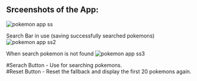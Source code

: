 ## Srceenshots of the App:
![pokemon app ss](https://user-images.githubusercontent.com/69050388/155924514-39c51cb7-1c7b-4046-8077-f1f4ca19c9ce.PNG)

Search Bar in use (saving successfully searched pokemons)
![pokemon app ss2](https://user-images.githubusercontent.com/69050388/155924549-8205afaa-3c31-4100-8f52-235c1059e880.PNG)

When search pokemon is not found
![pokemon app ss3](https://user-images.githubusercontent.com/69050388/155924580-b027cd5f-4c41-4546-a6ac-6396a0cdd359.PNG)

#Serach Button - Use for searching pokemons.\
#Reset Button - Reset the fallback and display the first 20 pokemons again.
